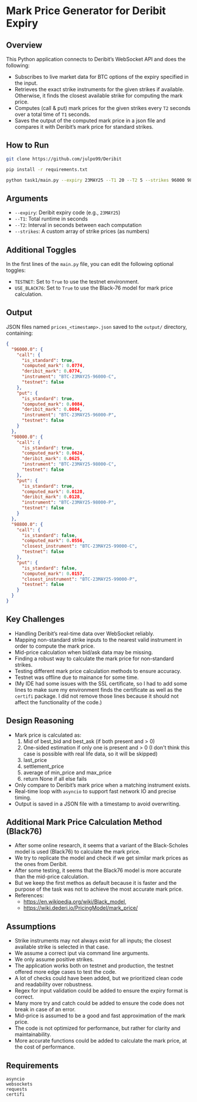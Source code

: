 # Mark Price Generator for Deribit Expiry

## Overview
This Python application connects to Deribit’s WebSocket API and does the following:
- Subscribes to live market data for BTC options of the expiry specified in the input.
- Retrieves the exact strike instruments for the given strikes if available. Otherwise, it finds the closest 
  available strike for computing the mark price.
- Computes (call & put) mark prices for the given strikes every `T2` seconds over a total time of `T1` seconds.
- Saves the output of the computed mark price in a json file and compares it with Deribit’s mark price for standard 
  strikes.

## How to Run
```bash
git clone https://github.com/julpo99/Deribit

pip install -r requirements.txt

python task1/main.py --expiry 23MAY25 --T1 20 --T2 5 --strikes 96000 98000 99800

```

## Arguments
- `--expiry`: Deribit expiry code (e.g., `23MAY25`)
- `--T1`: Total runtime in seconds
- `--T2`: Interval in seconds between each computation
- `--strikes`: A custom array of strike prices (as numbers)

## Additional Toggles
In the first lines of the `main.py` file, you can edit the following optional toggles:
- `TESTNET`: Set to `True` to use the testnet environment.
- `USE_BLACK76`: Set to `True` to use the Black-76 model for mark price calculation.

## Output
JSON files named `prices_<timestamp>.json` saved to the `output/` directory, containing:
```json
{
  "96000.0": {
    "call": {
      "is_standard": true,
      "computed_mark": 0.0774,
      "deribit_mark": 0.0774,
      "instrument": "BTC-23MAY25-96000-C",
      "testnet": false
    },
    "put": {
      "is_standard": true,
      "computed_mark": 0.0084,
      "deribit_mark": 0.0084,
      "instrument": "BTC-23MAY25-96000-P",
      "testnet": false
    }
  },
  "98000.0": {
    "call": {
      "is_standard": true,
      "computed_mark": 0.0624,
      "deribit_mark": 0.0625,
      "instrument": "BTC-23MAY25-98000-C",
      "testnet": false
    },
    "put": {
      "is_standard": true,
      "computed_mark": 0.0128,
      "deribit_mark": 0.0128,
      "instrument": "BTC-23MAY25-98000-P",
      "testnet": false
    }
  },
  "98800.0": {
    "call": {
      "is_standard": false,
      "computed_mark": 0.0556,
      "closest_instrument": "BTC-23MAY25-99000-C",
      "testnet": false
    },
    "put": {
      "is_standard": false,
      "computed_mark": 0.0157,
      "closest_instrument": "BTC-23MAY25-99000-P",
      "testnet": false
    }
  }
}
```

## Key Challenges
- Handling Deribit’s real-time data over WebSocket reliably. 
- Mapping non-standard strike inputs to the nearest valid instrument in order to compute the mark price.
- Mid-price calculation when bid/ask data may be missing.
- Finding a robust way to calculate the mark price for non-standard strikes.
- Testing different mark price calculation methods to ensure accuracy.
- Testnet was offline due to mainance for some time. 
- (My IDE had some issues with the SSL certificate, so I had to add some lines to make sure my environment finds the 
  certificate as well as the `certifi` package. I did not remove those lines because it should not affect the 
  functionality of the code.)

## Design Reasoning
- Mark price is calculated as:
  1. Mid of best_bid and best_ask (if both present and > 0)
  2. One-sided estimation if only one is present and > 0 (I don't think this case is possible with real life data,
      so it will be skipped)
  3. last_price
  4. settlement_price
  5. average of min_price and max_price
  6. return None if all else fails
- Only compare to Deribit’s mark price when a matching instrument exists.
- Real-time loop with `asyncio` to support fast network IO and precise timing.
- Output is saved in a JSON file with a timestamp to avoid overwriting.


## Additional Mark Price Calculation Method (Black76)
- After some online research, it seems that a variant of the Black-Scholes model is used (Black76) to calculate the mark 
  price.
- We try to replicate the model and check if we get similar mark prices as the ones from Deribit.
- After some testing, it seems that the Black76 model is more accurate than the mid-price calculation.
- But we keep the first methos as default because it is faster and the purpose of the task 
  was not to achieve the most accurate mark price.
- References:
  - https://en.wikipedia.org/wiki/Black_model, 
  - https://wiki.dederi.io/PricingModel/mark_price/

## Assumptions
- Strike instruments may not always exist for all inputs; the closest available strike is selected in that case.
- We assume a correct iput via command line arguments.
- We only assume positive strikes.
- The application works both on testnet and production, the testnet offered more edge cases to test the code.
- A lot of checks could have been added, but we prioritized clean code and readability over robustness.
- Regex for input validation could be added to ensure the expiry format is correct.
- Many more try and catch could be added to ensure the code does not break in case of an error.
- Mid-price is assumed to be a good and fast approximation of the mark price. 
- The code is not optimized for performance, but rather for clarity and maintainability.
- More accurate functions could be added to calculate the mark price, at the cost of performance.

## Requirements
```
asyncio
websockets
requests
certifi
```

